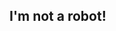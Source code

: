 <h2>I'm not a robot!<h2>

<!---
diioli/diioli is a ✨ special ✨ repository because its `README.md` (this file) appears on your GitHub profile.
You can click the Preview link to take a look at your changes.
--->
